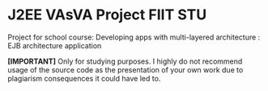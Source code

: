 # J2EE VAsVA Project FIIT STU
Project for school course: Developing apps with multi-layered architecture : EJB architecture application

**[IMPORTANT]**
Only for studying purposes. I highly do not recommend usage of the source code as the presentation of your own work due to plagiarism consequences it could have led to.
